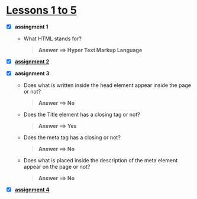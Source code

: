 # [Lessons 1 to 5](https://elzero.org/html-assignments-lesson-from-1-to-5/)

- [x] **assingment 1**
    * What HTML stands for?

        > **Answer ==> Hyper Text Markup Language**

- [x] [**assignment 2**](./assignment2.html)

- [x] **aasignment 3**
    * Does what is written inside the head element appear inside the page or not?

        > **Answer ==> No**

    * Does the Title element has a closing tag or not? 

        > **Answer ==> Yes**

    * Does the meta tag has a closing or not? 

        > **Answer ==> No**

    * Does what is placed inside the description of the meta element appear on the page or not?

        > **Answer ==> No**

- [x] [**assignment 4**](./assignment4.html)
